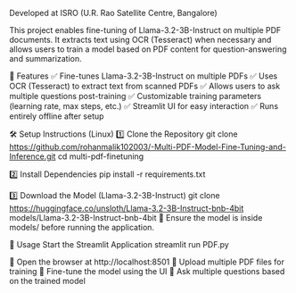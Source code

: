 Developed at ISRO (U.R. Rao Satellite Centre, Bangalore)

This project enables fine-tuning of Llama-3.2-3B-Instruct on multiple PDF documents. It extracts text using OCR (Tesseract) when necessary and allows users to train a model based on PDF content for question-answering and summarization.

📌 Features
✅ Fine-tunes Llama-3.2-3B-Instruct on multiple PDFs
✅ Uses OCR (Tesseract) to extract text from scanned PDFs
✅ Allows users to ask multiple questions post-training
✅ Customizable training parameters (learning rate, max steps, etc.)
✅ Streamlit UI for easy interaction
✅ Runs entirely offline after setup

🛠 Setup Instructions (Linux)
1️⃣ Clone the Repository
git clone https://github.com/rohanmalik102003/-Multi-PDF-Model-Fine-Tuning-and-Inference.git
cd multi-pdf-finetuning

2️⃣ Install Dependencies
pip install -r requirements.txt

3️⃣ Download the Model (Llama-3.2-3B-Instruct)
git clone https://huggingface.co/unsloth/Llama-3.2-3B-Instruct-bnb-4bit models/Llama-3.2-3B-Instruct-bnb-4bit
📌 Ensure the model is inside models/ before running the application.

🚀 Usage
Start the Streamlit Application
streamlit run PDF.py

🔹 Open the browser at http://localhost:8501
🔹 Upload multiple PDF files for training
🔹 Fine-tune the model using the UI
🔹 Ask multiple questions based on the trained model
